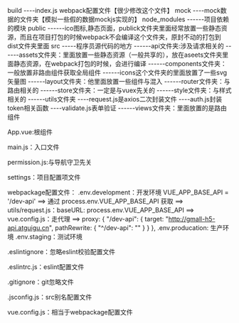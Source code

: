 build 
    ----index.js webpack配置文件【很少修改这个文件】
mock 
    ----mock数据的文件夹【模拟一些假的数据mockjs实现的】
node_modules 
    ------项目依赖的模块
public 
    ------ico图标,静态页面，publick文件夹里面经常放置一些静态资源，而且在项目打包的时候webpack不会编译这个文件夹，原封不动的打包到dist文件夹里面
src 
    -----程序员源代码的地方 
    ------api文件夹:涉及请求相关的 
    ------assets文件夹：里面放置一些静态资源（一般共享的），放在aseets文件夹里面静态资源，在webpack打包的时候，会进行编译 
    ------components文件夹：一般放置非路由组件获取全局组件 
    ------icons这个文件夹的里面放置了一些svg矢量图 
    ------layout文件夹：他里面放置一些组件与混入 
    ------router文件夹：与路由相关的 
    ------store文件夹：一定是与vuex先关的 
    ------style文件夹：与样式相关的 
    ------utils文件夹
           ----request.js是axios二次封装文件
           ----auth.js封装token相关函数
           ----validate.js表单验证
    ------views文件夹：里面放置的是路由组件

App.vue:根组件

main.js：入口文件

permission.js:与导航守卫先关

settings：项目配置项文件

webpackage配置文件：
    .env.development：开发环境
        VUE_APP_BASE_API = '/dev-api'
        ==> 通过 process.env.VUE_APP_BASE_API 获取
        ==> utils/request.js：baseURL: process.env.VUE_APP_BASE_API
        ==> vue.config.js：走代理 ==> 
            proxy: {
                "/dev-api": {
                    target: "http://gmall-h5-api.atguigu.cn",
                    pathRewrite: { "^/dev-api": "" }
                }
    },
    .env.producation: 生产环境
    .env.staging：测试环境

.eslintignore：忽略eslint校验配置文件

.eslintrc.js：eslint配置文件

.gitignore：git忽略文件

.jsconfig.js：src别名配置文件

vue.config.js：相当于webpackage配置文件
